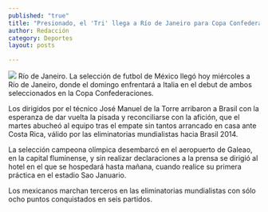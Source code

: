 ```yaml
---
published: "true"
title: "Presionado, el 'Tri' llega a Río de Janeiro para Copa Confederaciones"
author: Redacción
category: Deportes
layout: posts

---
```


![](http://i.imgur.com/HFDrFQIm.jpg)
Río de Janeiro. La selección de futbol de México llegó hoy miércoles a Río de Janeiro, donde el domingo enfrentará a Italia en el debut de ambos seleccionados en la Copa Confederaciones.

Los dirigidos por el técnico José Manuel de la Torre arribaron a Brasil con la esperanza de dar vuelta la pisada y reconciliarse con la afición, que el martes abucheó al equipo tras el empate sin tantos arrancado en casa ante Costa Rica, válido por las eliminatorias mundialistas hacia Brasil 2014.

La selección campeona olímpica desembarcó en el aeropuerto de Galeao, en la capital fluminense, y sin realizar declaraciones a la prensa se dirigió al hotel en el que se hospedará hasta mañana, cuando realice su primera práctica en el estadio Sao Januario.

Los mexicanos marchan terceros en las eliminatorias mundialistas con sólo ocho puntos conquistados en seis partidos.
